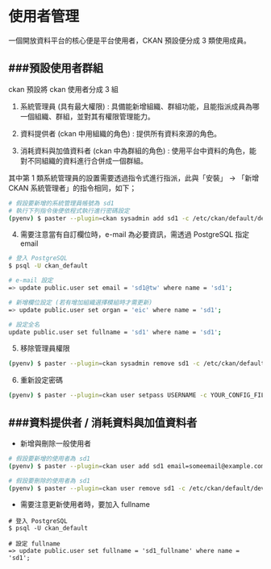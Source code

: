 # 使用者管理

<script type="text/javascript" src="../js/general.js"></script>

一個開放資料平台的核心便是平台使用者，CKAN 預設便分成 3 類使用成員。

###預設使用者群組 
---

ckan 預設將 ckan 使用者分成 3 組

1. 系統管理員 (具有最大權限) : 具備能新增組織、群組功能，且能指派成員為哪一個組織、群組，並對其有權限管理能力。

2. 資料提供者 (ckan 中用組織的角色) : 提供所有資料來源的角色。

3. 消耗資料與加值資料者 (ckan 中為群組的角色) : 使用平台中資料的角色，能對不同組織的資料進行合併成一個群組。

其中第 1 類系統管理員的設置需要透過指令式進行指派，此與「安裝」 -> 「新增 CKAN 系統管理者」的指令相同，如下；

```Bash
# 假設要新增的系統管理員帳號為 sd1
# 執行下列指令後便依程式執行進行密碼設定
(pyenv) $ paster --plugin=ckan sysadmin add sd1 -c /etc/ckan/default/development.ini
```

4. 需要注意當有自訂欄位時，e-mail 為必要資訊，需透過 PostgreSQL 指定 email

```bash
# 登入 PostgreSQL
$ psql -U ckan_default

# e-mail 設定
=> update public.user set email = 'sd1@tw' where name = 'sd1';

# 新增欄位設定 (若有增加組織選擇模組時才需更新)
=> update public.user set organ = 'eic' where name = 'sd1';

# 設定全名
update public.user set fullname = 'sd1' where name = 'sd1';
```

5. 移除管理員權限

```bash
(pyenv) $ paster --plugin=ckan sysadmin remove sd1 -c /etc/ckan/default/development.ini
```

6. 重新設定密碼

```bash
(pyenv) $ paster --plugin=ckan user setpass USERNAME -c YOUR_CONFIG_FILE
```

###資料提供者 / 消耗資料與加值資料者
---

* 新增與刪除一般使用者

```bash
# 假設要新增的使用者為 sd1
(pyenv) $ paster --plugin=ckan user add sd1 email=someemail@example.com organ=org -c /etc/ckan/default/development.ini

# 假設要刪除的使用者為 sd1
(pyenv) $ paster --plugin=ckan user remove sd1 -c /etc/ckan/default/development.ini
```

* 需要注意更新使用者時，要加入 fullname

```
# 登入 PostgreSQL
$ psql -U ckan_default

# 設定 fullname
=> update public.user set fullname = 'sd1_fullname' where name = 'sd1';
```

